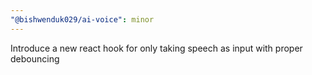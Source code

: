 ```yaml
---
"@bishwenduk029/ai-voice": minor
---
```


Introduce a new react hook for only taking speech as input with proper debouncing
